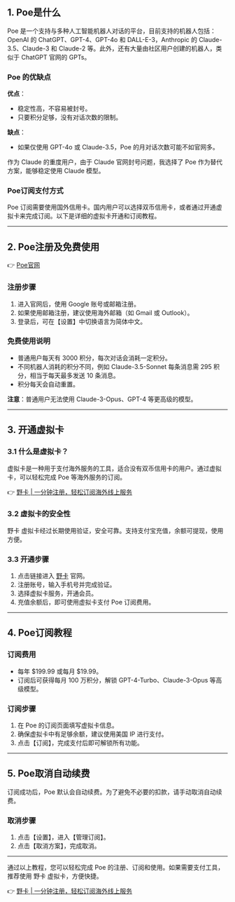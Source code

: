 ## 1. Poe是什么

Poe 是一个支持与多种人工智能机器人对话的平台，目前支持的机器人包括：OpenAI 的 ChatGPT、GPT-4、GPT-4o 和 DALL-E-3，Anthropic 的 Claude-3.5、Claude-3 和 Claude-2 等。此外，还有大量由社区用户创建的机器人，类似于 ChatGPT 官网的 GPTs。

### Poe 的优缺点

**优点**：
- 稳定性高，不容易被封号。
- 只要积分足够，没有对话次数的限制。

**缺点**：
- 如果仅使用 GPT-4o 或 Claude-3.5，Poe 的月对话次数可能不如官网多。

作为 Claude 的重度用户，由于 Claude 官网封号问题，我选择了 Poe 作为替代方案，能够稳定使用 Claude 模型。

### Poe订阅支付方式

Poe 订阅需要使用国外信用卡。国内用户可以选择双币信用卡，或者通过开通虚拟卡来完成订阅。以下是详细的虚拟卡开通和订阅教程。

---

## 2. Poe注册及免费使用

👉 [Poe官网](https://poe.com/)

### 注册步骤
1. 进入官网后，使用 Google 账号或邮箱注册。
2. 如果使用邮箱注册，建议使用海外邮箱（如 Gmail 或 Outlook）。
3. 登录后，可在【设置】中切换语言为简体中文。

### 免费使用说明
- 普通用户每天有 3000 积分，每次对话会消耗一定积分。
- 不同机器人消耗的积分不同，例如 Claude-3.5-Sonnet 每条消息需 295 积分，相当于每天最多发送 10 条消息。
- 积分每天会自动重置。

**注意**：普通用户无法使用 Claude-3-Opus、GPT-4 等更高级的模型。

---

## 3. 开通虚拟卡

### 3.1 什么是虚拟卡？

虚拟卡是一种用于支付海外服务的工具，适合没有双币信用卡的用户。通过虚拟卡，可以轻松完成 Poe 等海外服务的订阅。

👉 [野卡 | 一分钟注册，轻松订阅海外线上服务](https://bit.ly/bewildcard)

### 3.2 虚拟卡的安全性

野卡 虚拟卡经过长期使用验证，安全可靠。支持支付宝充值，余额可提现，使用方便。

### 3.3 开通步骤

1. 点击链接进入 [野卡](https://bit.ly/bewildcard) 官网。
2. 注册账号，输入手机号并完成验证。
3. 选择虚拟卡服务，开通会员。
4. 充值余额后，即可使用虚拟卡支付 Poe 订阅费用。

---

## 4. Poe订阅教程

### 订阅费用
- 每年 $199.99 或每月 $19.99。
- 订阅后可获得每月 100 万积分，解锁 GPT-4-Turbo、Claude-3-Opus 等高级模型。

### 订阅步骤
1. 在 Poe 的订阅页面填写虚拟卡信息。
2. 确保虚拟卡中有足够余额，建议使用美国 IP 进行支付。
3. 点击【订阅】，完成支付后即可解锁所有功能。

---

## 5. Poe取消自动续费

订阅成功后，Poe 默认会自动续费。为了避免不必要的扣款，请手动取消自动续费。

### 取消步骤
1. 点击【设置】，进入【管理订阅】。
2. 点击【取消方案】，完成取消。

---

通过以上教程，您可以轻松完成 Poe 的注册、订阅和使用。如果需要支付工具，推荐使用 野卡 虚拟卡，方便快捷。

👉 [野卡 | 一分钟注册，轻松订阅海外线上服务](https://bit.ly/bewildcard)